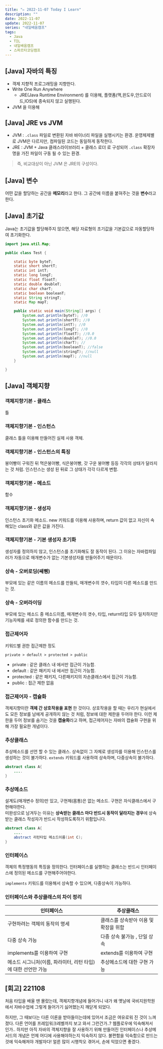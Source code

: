 ```yaml
---
title: "✏️ 2022-11-07 Today I Learn"
description: ""
date: 2022-11-07
update: 2022-11-07
series: "내일배움캠프"
tags:
  - Java
  - TIL
  - 내일배움캠프
  - 스파르타코딩캠프
---
```


## [Java] 자바의 특징

- 객제 지향적 프로그래밍을 지향한다.
- Write One Run Anywhere
  - JRE(Java Runtime Environment) 를 이용해, 플랫폼(맥,윈도우,안드로이드,IOS)에 종속되지 않고 실행된다.
- JVM 을 이용해

## [Java] JRE vs JVM

- JVM : `.class` 파일로 변환된 자바 바이너리 파일을 실행시키는 환경. 운영체제별로 JVM은 다르지만, 컴파일된 코드는 동일하게 동작한다.
- JRE : JVM + Java 클래스라이브러리 + 클래스 로더 로 구성되어 `.class` 확장자 명을 가진 파일이 구동 될 수 있는 환경.

> 즉, 비교대상이 아닌 JVM 은 JRE의 구성이다.

## [Java] 변수

어떤 값을 할당하는 공간을 **메모리**라고 한다. 그 공간에 이름을 붙혀주는 것을 **변수**라고 한다.

## [Java] 초기값

Java는 초기값을 할당해주지 않으면, 해당 자료형의 초기값을 기본값으로 자동할당하여 초기화한다.

```java
import java.util.Map;

public class Test {

	static byte byteT;
	static short shortT;
	static int intT;
	static long longT;
	static float floatT;
	static double doubleT;
	static char charT;
	static boolean booleanT;
	static String stringT;
	static Map mapT;

	public static void main(String[] args) {
		System.out.println(byteT); //0
		System.out.println(shortT); //0
		System.out.println(intT); //0
		System.out.println(longT); //0
		System.out.println(floatT); //0.0
		System.out.println(doubleT); //0.0
		System.out.println(charT); //
		System.out.println(booleanT); //false
		System.out.println(stringT); //null
		System.out.println(mapT); //null
	}

}
```

## [Java] 객체지향

### 객체지향기본 - 클래스

틀

### 객체지향기본 - 인스턴스

클래스 틀을 이용해 만들어진 실제 사용 객체.

### 객체지향기본 - 인스턴스의 특징

붕어빵이 구워진 뒤 먹은붕어빵, 식은붕어빵, 갓 구운 붕어빵 등등 각각의 상태가 달라지는 것 처럼. 인스턴스는 생성 된 뒤로 그 상태가 각각 다르게 변함.

### 객체지향기본 - 메소드

함수

### 객체지향기본 - 생성자

인스턴스 초기화 메소드. new 키워드를 이용해 사용하며, return 값이 없고 자신이 속해있는 class와 같은 값을 가진다.

### 객체지향기본 - 기본 생성자 초기화

생성자를 정의하지 않고, 인스턴스를 초기화해도 잘 동작이 된다. 그 이유는 자바컴파일러가 자동으로 매개변수가 없는 기본생성자를 만들어주기 때문이다.

### 상속 - 오버로딩(쌔삥)

부모에 있는 같은 이름의 메소드를 만들되, 매개변수의 갯수, 타입이 다른 메소드를 만드는 것.

### 상속 - 오버라이딩

부모에 있는 메소드 중 메소드이름, 매개변수의 갯수, 타입, return타입 모두 일치하지만 기능자체를 새로 정의한 함수를 만드는 것.

### 접근제어자

키워드별 권한 접근제한 정도

```
private > default > protected > public
```

- private : 같은 클래스 내 에서만 접근이 가능함.
- default : 같은 패키지 내 에서만 접근이 가능함.
- protected : 같은 패키지, 다른패키지의 자손클래스에서 접근이 가능함.
- public : 접근 제한 없음

### 접근제어자 - 캡슐화

객체지향이란 **객체 간 상호작용을 표현** 한 것이다. 상호작용을 할 때는 우리가 현실에서도 모든 정보를 남에게 공개하지 않는 것 처럼, 정보에 대한 제한을 두어야 한다. 이런 제한을 두어 정보를 숨기는 것을 **캡슐화**라고 하며, 접근제어자는 자바의 캡슐화 구현을 위해 가장 필요한 개념이다.

### 추상클래스

추상메소드를 선언 할 수 있는 클래스. 상속없이 그 자체로 생성자를 이용해 인스턴스를 생성하는 것이 불가하다.
`extends` 키워드를 사용하여 상속하며, 다중상속이 불가하다.

```java
abstract class A{
    ....
}
```

### 추상메소드

설계도(매개변수 정의)만 있고, 구현체(몸통)은 없는 메소드. 구현은 자식클래스에서 구현해야한다.  
미완성으로 남겨두는 이유는 **상속받는 클래스 마다 반드시 동작이 달라지는 경우**에 상속받는 클래스 작성자가 반드시 작성하도록하기 위함입니다.

```java
abstract class A{
    ....
    abstract 리턴타입 메소드이름(int C);
}
```

### 인터페이스

객체의 특정행동의 특징을 정의한다. 인터페이스를 실행하는 클래스는 반드시 인터페이스에 정의된 메소드를 구현해주어야한다.

`implements` 키워드를 이용해서 상속할 수 있으며, 다중상속이 가능하다.

### 인터페이스와 추상클래스의 차이 정리

| 인터페이스                                                    | 추상클래스                            |
| ------------------------------------------------------------- | ------------------------------------- |
| 구현하려는 객체의 동작의 명세                                 | 클래스를 상속받아 이용 및 확장을 위함 |
| 다중 상속 가능                                                | 다중 상속 불가능 , 단일 상속          |
| implements를 이용하여 구현                                    | extends를 이용하여 구현               |
| 메소드 시그니처(이름, 파라미터, 리턴 타입)에 대한 선언만 가능 | 추상메소드에 대한 구현 가능           |

## [회고] 221108

처음 타입을 배울 땐 몰랐는데, 객체지향개념에 들어가니 내가 왜 옛날에 국비지원학원에서 자바수업에 그렇게 들어가기 싫어했는지 꺠닫게 되었다.

하지만, 그 때보다는 다른 이론을 받아들이는데에 있어서 조금은 여유로워 진 것이 느껴졌다. 다른 언어를 프레임워크레벨까지 보고 와서 그런건가..? 웹플로우에 익숙해져서 인가.. 하지만 아직 자바의 객체지향을 잘 사용하기 위해 만들어진 인터페이스나 추상메서드의 개념은 언제 어디에 사용해야하는지 익숙하지 않다. 불편함을 익숙함으로 만드는 것에 익숙해져야 개발자다! 얼른 많이 시행착오 겪어서, 손에 익었으면 좋겠다.
